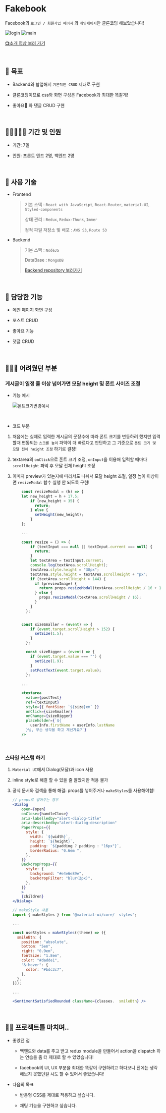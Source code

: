 # Fakebook

Facebook의 `로그인 / 회원가입 페이지` 와 `메인페이지`만 클론코딩 해보았습니다!

![login](https://user-images.githubusercontent.com/75834421/132103354-eff697df-975b-4696-b7a6-85d11f51e8b0.png)
![main](https://user-images.githubusercontent.com/75834421/132103335-7702f9e6-3910-4c69-aff9-7e28ee429853.png)

[📺소개 영상 보러 가기](https://www.youtube.com/watch?v=CBZ22u1n6HU)

<br/>

## 🎀 목표

- Backend와 협업해서 `기본적인 CRUD` 제대로 구현

- 클론코딩이므로 css와 화면 구성은 Facebook과 최대한 똑같게!

- 좋아요🧡 와 댓글 CRUD 구현

<br/>

## 👩🏻‍🤝‍🧑🏼 기간 및 인원

- 기간: 7일

- 인원: 프론트 엔드 2명, 백엔드 2명

<br/>

## 🎁 사용 기술

- Frontend

  > 기본 스택 : `React with JavaScript`, `React-Router`, `material-UI`, `Styled-components`
  >
  > 상태 관리 : `Redux`, `Redux-Thunk`, `Immer`
  >
  > 정적 파일 저장소 및 배포 : `AWS S3`, `Route 53`

- Backend

  > 기본 스택 : `NodeJS`
  >
  > DataBase : `MongoDB`
  >
  > [Backend repository 보러가기](https://github.com/ombreman/cloneproject_backend)

<br/>

## 🧩 담당한 기능

- 메인 페이지 화면 구성

- 포스트 CRUD

- 좋아요 기능

- 댓글 CRUD

<br/>

## 🤦🏻‍♀️ 어려웠던 부분

### 게시글이 일정 줄 이상 넘어가면 모달 height 및 폰트 사이즈 조절

- 기능 예시

  ![폰트크기변경예시](https://user-images.githubusercontent.com/75834421/132114805-509c9e05-ad80-4c52-8c61-a2359f4ce273.gif)

  <br/>

- 코드 부분

1. 처음에는 실제로 입력한 게시글의 문장수에 따라 폰트 크기를 변동하려 했지만 입력할때 변동되는 `스크롤 높이` 파악이 더 빠르다고 판단하고 그 기준으로 `폰트 크기 및 모달 전체 height 조정` 하기로 결정!

2. textarea의 `onClick`으로 폰트 크기 조정, `onInput`을 이용해 입력할 때마다 `scrollHeight` 파악 후 모달 전체 height 조정

3. 이미지 preview가 있는지에 따라서도 나눠서 모달 height 조절, 일정 높이 이상이면 `resizeModal` 함수 실행 안 되도록 구현!

   ```jsx
       const resizeModal = (h) => {
       let new_height = h + 17.5;
           if (new_height > 35) {
             return;
           } else {
             setHeight(new_height);
           }
       };

       ...
       
       const resize = () => {
           if (textInput === null || textInput.current === null) {
             return;
           }
           let textArea = textInput.current;
           console.log(textArea.scrollHeight);
           textArea.style.height = "38px";
           textArea.style.height = textArea.scrollHeight + "px";
           if (textArea.scrollHeight > 144) {
             if (previewImage) {
               return props.resizeModal(textArea.scrollHeight / 16 + 17);
             } else {
               props.resizeModal(textArea.scrollHeight / 16);
             }
           }
         };


       const sizeSmaller = (event) => {
           if (event.target.scrollHeight > 152) {
             setSize(1.5);
           }
         };

         const sizeBigger = (event) => {
           if (event.target.value === "") {
             setSize(1.9);
           }
           setPostText(event.target.value);
         };
         
       ...

       <textarea
         value={postText}
         ref={textInput}
         style={{ fontSize: `${size}em` }}
         onClick={sizeSmaller}
         onChange={sizeBigger}
         placeholder={`${
           userInfo.firstName + userInfo.lastName
         }님, 무슨 생각을 하고 계신가요?`}
       />
   ```

<br/>

### 스타일 커스텀 하기

1. `Material UI`에서 Dialog(모달)과 icon 사용

2. inline style로 해결 할 수 있을 줄 알았지만 적용 불가

3. 공식 문서와 검색을 통해 해결: props를 넣어주거나 `makeStyles`를 사용해야함!

   ```jsx
   // props로 넣어주는 경우
   <Dialog
       open={open}
       onClose={handleClose}
       aria-labelledby="alert-dialog-title"
       aria-describedby="alert-dialog-description"
       PaperProps={{
         style: {
           width: `${width}`,
           height: `${height}`,
           padding: `${padding ? padding : "16px"}`,
           borderRadius: "0.6em ",
         },
       }}
       BackdropProps={{
         style: {
           background: "#e4e6e89e",
           backdropFilter: "blur(2px)",
         },
       }}
       >
       {children}
   </Dialog>

   // makeStyle 사용
   import { makeStyles } from "@material-ui/core/  styles";

   ...

   const useStyles = makeStyles((theme) => ({
     smileBtn: {
       position: "absolute",
       bottom: "5em",
       right: "0.9em",
       fontSize: "1.8em",
       color: "#dadde1",
       "&:hover": {
         color: "#bdc3c7",
       },
     },
   }));

   ...

   <SentimentSatisfiedRounded className={classes.  smileBtn} />
   ```

<br/>

## ✍🏻 프로젝트를 마치며..

- 좋았던 점

  - 백엔드와 data를 주고 받고 redux module을 만들어서 action을 dispatch 하는 연습을 좀 더 제대로 할 수 있었습니다!

  - facebook의 UI, UX 부분을 최대한 똑같이 구현하려고 하다보니 전에는 생각해보지 못했던걸 시도 할 수 있어서 좋았습니다!

- 다음의 목표

  - 반응형 CSS를 제대로 적용하고 싶습니다.

  - 채팅 기능을 구현하고 싶습니다.
